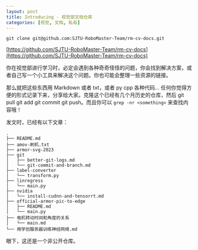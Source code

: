 ```yaml
---
layout: post
title: Introducing - 视觉部文档仓库
categories: [视觉, 文档, 私有]
---
```


```
git clone git@github.com:SJTU-RoboMaster-Team/rm-cv-docs.git
```

[https://github.com/SJTU-RoboMaster-Team/rm-cv-docs](https://github.com/SJTU-RoboMaster-Team/rm-cv-docs)

你在视觉部进行学习时，必定会遇到各种奇奇怪怪的问题，你会找到解决方案，或者自己写一个小工具来解决这个问题。你也可能会整理一些资源的链接。

那么就把这些东西用 Markdown 或者 txt，或者 py cpp 各种代码... 任何你觉得方便的形式记录下来，分享给大家。克隆这个已经有几个月历史的仓库，然后 git pull git add git commit git push。而且你可以 `grep -nr <something>` 来查找内容哦！

发文时，已经有以下文章：

```
.
├── README.md
├── amov-刷机.txt
├── armor-svg-2023
├── git
│   ├── better-git-logs.md
│   └── git-commit-and-branch.md
├── label-converter
│   └── transform.py
├── linregress
│   └── main.py
├── nvidia
│   └── install-cudnn-and-tensorrt.md
├── official-armor-pic-to-edge
│   ├── README.md
│   └── main.py
├── 电机转动时间和角度的关系
│   └── main.md
└── 用学创服务器训练神经网络.md
```

眼下，这还是一个非公开仓库。
